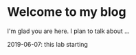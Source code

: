 # Welcome to my blog

I'm glad you are here. I plan to talk about ...

2019-06-07: this lab starting
